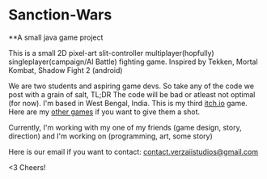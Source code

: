 # Sanction-Wars
**A small java game project

This is a small 2D pixel-art slit-controller multiplayer(hopfully) singleplayer(campaign/AI Battle) fighting game.
Inspired by Tekken, Mortal Kombat, Shadow Fight 2 (android)

We are two students and aspiring game devs. So take any of the code we post with a grain of salt, TL;DR The code will be bad or atleast not optimal (for now).
I'm based in West Bengal, India. This is my third [itch.io](https://itch.io) game. Here are my [other games](https://verzaii-studios.itch.io/) if you want to give them a shot.

Currently, I'm working with my one of my friends (game design, story, direction) and I'm working on (programming, art, some story)

Here is our email if you want to contact: [contact.verzaiistudios@gmail.com](contact.verzaiistudios@gmail.com)

<3 Cheers!
